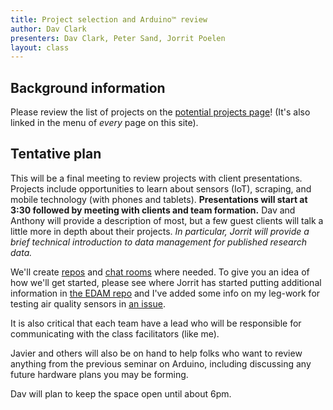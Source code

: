 ```yaml
---
title: Project selection and Arduino™ review
author: Dav Clark
presenters: Dav Clark, Peter Sand, Jorrit Poelen
layout: class
---
```


## Background information

Please review the list of projects on the [potential projects
page](/projects.html)! (It's also linked in the menu of *every* page on this
site).

## Tentative plan

This will be a final meeting to review projects with client presentations.
Projects include opportunities to learn about sensors (IoT), scraping, and
mobile technology (with phones and tablets). **Presentations will start at 3:30
followed by meeting with clients and team formation.** Dav and Anthony will
provide a description of most, but a few guest clients will talk a little more
in depth about their projects. *In particular, Jorrit will provide a brief
technical introduction to data management for published research data.*

We'll create [repos](https://github.com/BIDS-collaborative) and [chat
rooms](https://gitter.im/orgs/BIDS-collaborative/rooms) where needed. To give
you an idea of how we'll get started, please see where Jorrit has started
putting additional information in [the EDAM
repo](https://github.com/BIDS-collaborative/EDAM) and I've added some info on
my leg-work for testing air quality sensors in [an
issue](https://github.com/BIDS-collaborative/air-quality/issues/2).

It is also critical that each team have a lead who will be responsible for
communicating with the class facilitators (like me).

Javier and others will also be on hand to help folks who want to review
anything from the previous seminar on Arduino, including discussing any future
hardware plans you may be forming.

Dav will plan to keep the space open until about 6pm.
